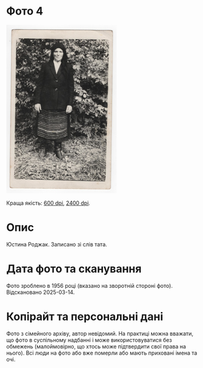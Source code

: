 # Фото 4 #

[<img src="photo_004_75.jpg" />](...)

Краща якість: [600 dpi](...), [2400 dpi](...).

# Опис #

Юстина Роджак. Записано зі слів тата.

# Дата фото та сканування #

Фото зроблено в 1956 році (вказано на зворотній стороні фото). Відскановано 2025-03-14.

# Копірайт та персональні дані #

Фото з сімейного архіву, автор невідомий. На практиці можна вважати, що фото в суспільному надбанні і може використовуватися без обмежень (малоймовірно, що хтось може підтвердити свої права на нього). Всі люди на фото або вже померли або мають приховані імена та очі.

